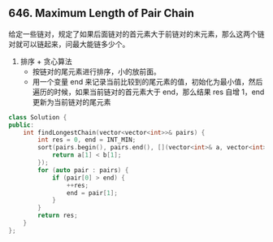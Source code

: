 ## 646. Maximum Length of Pair Chain

给定一些链对，规定了如果后面链对的首元素大于前链对的末元素，那么这两个链对就可以链起来，问最大能链多少个。

1. 排序 + 贪心算法
   - 按链对的尾元素进行排序，小的放前面。
   - 用一个变量 end 来记录当前比较到的尾元素的值，初始化为最小值，然后遍历的时候，如果当前链对的首元素大于 end，那么结果 res 自增 1，end 更新为当前链对的尾元素

```cpp
class Solution {
public:
    int findLongestChain(vector<vector<int>>& pairs) {
        int res = 0, end = INT_MIN;
        sort(pairs.begin(), pairs.end(), [](vector<int>& a, vector<int>& b) {
            return a[1] < b[1];
        });
        for (auto pair : pairs) {
            if (pair[0] > end) {
                ++res;
                end = pair[1];
            }
        }
        return res;
    }
};
```
